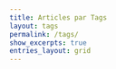 ```yaml
---
title: Articles par Tags
layout: tags
permalink: /tags/
show_excerpts: true
entries_layout: grid
---
```

